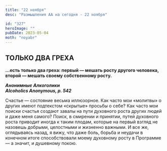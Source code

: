 ```yaml
---
title: "22 ноября"
desc: "Размышления АА на сегодня - 22 ноября"

id: "327"
heroImage: ""
pubDate: 2023-05-04
moth: "noyabr"
---
```


## ТОЛЬКО ДВА ГРЕХА

**…есть только два греха: первый — мешать росту другого человека, второй —
мешать своему собственному росту.**

**_Анонимные Алкоголики  
Alcoholics Anonymous, p. 542_**

Счастье — состояние весьма иллюзорное. Как часто мои «молитвы» о других имеют
подтекстом «скрытые» просьбы о себе? Как часто мои поиски счастья создают
завалы на пути духовного роста других людей и даже меня самого? Поиск, в
смирении и принятии, путей духовного роста приводит иногда к таким плодам,
которые на первый взгляд не назовешь добрыми, целостными и жизненно важными. И
все же, оглядываясь назад, я вижу, что даже боль, борьба и неудачи в конечном
итоге способствовали моему духовному росту в Программе — а значит, и душевному
покою.
